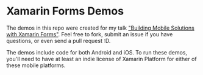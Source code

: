 Xamarin Forms Demos
================================

The demos in this repo were created for my talk ["Building Mobile Solutions with Xamarin Forms"](http://www.meetup.com/dotNetMiami/events/223756666/). Feel free to fork, submit an issue if you have questions, or even send a pull request :D.

The demos include code for both Android and iOS. To run these demos, you'll need to have at least an indie license of Xamarin Platform for either of these mobile platforms.
